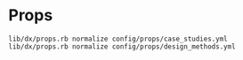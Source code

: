 Props
=====

```shell
lib/dx/props.rb normalize config/props/case_studies.yml
lib/dx/props.rb normalize config/props/design_methods.yml
```
